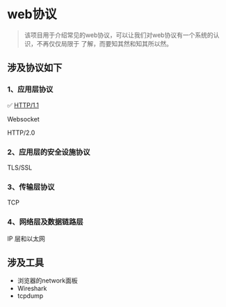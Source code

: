 # web协议

>该项目用于介绍常见的web协议，可以让我们对web协议有一个系统的认识，不再仅仅局限于
了解，而要知其然和知其所以然。

## 涉及协议如下


### 1、应用层协议
✅ [HTTP/1.1](http/http.md)

Websocket

HTTP/2.0

### 2、应用层的安全设施协议
TLS/SSL

### 3、传输层协议
TCP

### 4、网络层及数据链路层
IP 层和以太网

## 涉及工具
- 浏览器的network面板
- Wireshark
- tcpdump

